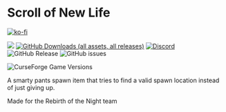 # Scroll of New Life

[![ko-fi](https://ko-fi.com/img/githubbutton_sm.svg)](https://ko-fi.com/X8X5G4LPG)

[![](https://img.shields.io/curseforge/dt/458068?style=flat&logo=curseforge&label=CurseForge%20Downloads&color=f16436)](https://www.curseforge.com/minecraft/mc-mods/scroll-of-new-life) 
[![GitHub Downloads (all assets, all releases)](https://img.shields.io/github/downloads/yeelp/Scroll-of-New-Life/total?style=flat&logo=github&label=GitHub%20Downloads&color=white)](https://github.com/yeelp/Scroll-of-New-Life/releases) 
[![Discord](https://img.shields.io/discord/750481601107853373?style=flat&logo=discord&logoColor=white&color=5662f6)](https://discord.gg/hwzWdXQ)
![GitHub Release](https://img.shields.io/github/v/release/yeelp/Scroll-of-New-Life?include_prereleases)
![GitHub issues](https://img.shields.io/github/issues/yeelp/Scroll-of-New-Life)

![CurseForge Game Versions](https://img.shields.io/curseforge/game-versions/458068?style=flat&logo=curseforge&label=Available%20For&color=f16436)

A smarty pants spawn item that tries to find a valid spawn location instead of just giving up.

Made for the Rebirth of the Night team
